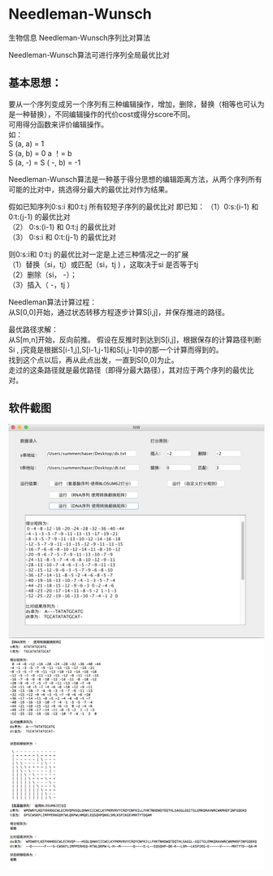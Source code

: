 # Needleman-Wunsch
生物信息     Needleman-Wunsch序列比对算法  
  
Needleman-Wunsch算法可进行序列全局最优比对  
  
## 基本思想： 
要从一个序列变成另一个序列有三种编辑操作，增加，删除，替换（相等也可认为是一种替换），不同编辑操作的代价cost或得分score不同。  
可用得分函数来评价编辑操作。  
如：  
S (a, a) = 1  
S (a, b) = 0   a ！= b	  
S (a, -) = S ( -, b) = -1   
  
Needleman-Wunsch算法是一种基于得分思想的编辑距离方法，从两个序列所有可能的比对中，挑选得分最大的最优比对作为结果。  
  
假如已知序列0:s:i 和0:t:j 所有较短子序列的最优比对
即已知： 
	（1）0:s:(i-1)  和 0:t:(j-1) 的最优比对   
	（2） 0:s:(i-1) 和 0:t:j  的最优比对  
	（3） 0:s:i  和 0:t:(j-1) 的最优比对  
   
则0:s:i和 0:t:j 的最优比对一定是上述三种情况之一的扩展   
（1）替换（si，tj）或匹配（si，tj ) ，这取决于si 是否等于tj   
（2）删除（si， -）；  
（3）插入（ -，tj ）    

Needleman算法计算过程：  
从S[0,0]开始，通过状态转移方程逐步计算S[i,j]，并保存推进的路径。  
   
最优路径求解：    
从S[m,n]开始，反向前推。 
假设在反推时到达到S[i,j]，根据保存的计算路径判断Si , j究竟是根据S[i-1,j],S[i-1,j-1]和S[i,j-1]中的那一个计算而得到的。     
找到这个点以后，再从此点出发，一直到S[0,0]为止。      
走过的这条路径就是最优路径（即得分最大路径），其对应于两个序列的最优比对。     

         

## 软件截图

<img src="nw_1.jpg">
<img src="nw_2.jpg">
